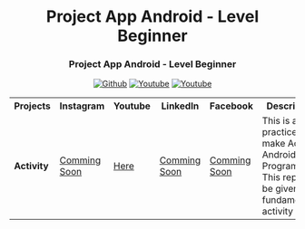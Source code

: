 <h1 align="center">Project App Android - Level Beginner</h1>
<h3 align="center">Project App Android - Level Beginner</h3>

<p align="center">
  <a href="https://github.com/algokelvin-373"><img alt="Github" src="https://img.shields.io/github/followers/algokelvin-373?label=follow&style=social"></a>
  <a href="https://www.youtube.com/c/AlgoKelvin373/"><img alt="Youtube" src="https://img.shields.io/youtube/channel/views/UCpSHZFRx64xWwXYbWbyXxfw?style=social"></a>
  <a href="https://www.youtube.com/c/AlgoKelvin373/"><img alt="Youtube" src="https://img.shields.io/youtube/channel/subscribers/UCpSHZFRx64xWwXYbWbyXxfw?style=social"></a>
</p>

<table>
  <tr>
    <th>Projects</th>
    <th>Instagram</th>
    <th>Youtube</th>
    <th>Linkedln</th>
    <th>Facebook</th>
    <th>Description</th>
  </tr>
  <tr>
    <td><b>Activity</b></td>
    <td><a href="">Comming Soon</a></td>
    <td><a href="https://youtu.be/8JZoy6-ogDI">Here</a></td>
    <td><a href="">Comming Soon</a></td>
    <td><a href="">Comming Soon</a></td>
    <td align="left">This is a practice to make Actiivty Android Programming. This repo will be given fundamental activity</td>
  </tr>
</table>
